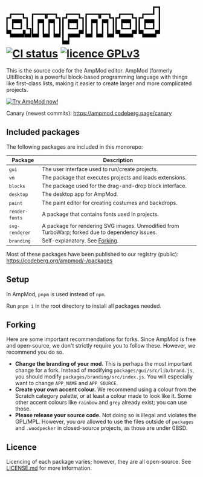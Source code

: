 # ![AmpMod](packages/gui/src/playground/components/header/ampmod.svg)<br>[![CI status](https://ci.codeberg.org/api/badges/15147/status.svg)](https://ci.codeberg.org/repos/15147) [![licence GPLv3](https://img.shields.io/badge/licence-multiple,%20click%20here-blue.svg)](LICENSE.md)

This is the source code for the AmpMod editor. AmpMod (formerly UltiBlocks) is a powerful block-based programming language with things like first-class lists,
making it easier to create larger and more complicated projects.

[![Try AmpMod now!](readme-assets/trynow.png)](https://ampmod.codeberg.page)

Canary (newest commits): https://ampmod.codeberg.page/canary

## Included packages

The following packages are included in this monorepo:

| Package        | Description                                                                                     |
| -------------- | ----------------------------------------------------------------------------------------------- |
| `gui`          | The user interface used to run/create projects.                                                 |
| `vm`           | The package that executes projects and loads extensions.                                        |
| `blocks`       | The package used for the drag-and-drop block interface.                                         |
| `desktop`      | The desktop app for AmpMod.                                                                     |
| `paint`        | The paint editor for creating costumes and backdrops.                                           |
| `render-fonts` | A package that contains fonts used in projects.                                                 |
| `svg-renderer` | A package for rendering SVG images. Unmodified from TurboWarp; forked due to dependency issues. |
| `branding`     | Self-explanatory. See [Forking](#forking).                                                      |

Most of these packages have been published to our registry (public):
https://codeberg.org/ampmod/-/packages

## Setup

In AmpMod, `pnpm` is used instead of `npm`.

Run `pnpm i` in the root directory to install all packages needed.

## Forking

Here are some important recommendations for forks. Since AmpMod is free and open-source, we don't strictly require
you to follow these. However, we recommend you do so.

- **Change the branding of your mod.** This is perhaps the most important change for a fork. Instead of modifying
  `packages/gui/src/lib/brand.js`, you should modify `packages/branding/src/index.js`. You will especially
  want to change `APP_NAME` and `APP_SOURCE`.
- **Create your own accent colour.** We recommend using a colour from the Scratch category palette, or at least a colour
  made to look like it. Some other accent colours like `rainbow` and `grey` already exist; you can use those.
- **Please release your source code.** Not doing so is illegal and violates the GPL/MPL. However, you _are_ allowed to
  use the files outside of `packages` and `.woodpecker` in closed-source projects, as those are under 0BSD.

## Licence

Licencing of each package varies; however, they are all open-source. See [LICENSE.md](LICENSE.md) for more information.
